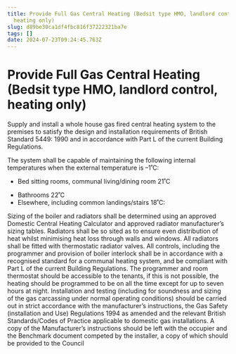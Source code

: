 ```yaml
---
title: Provide Full Gas Central Heating (Bedsit type HMO, landlord control,
  heating only)
slug: d89be30ca1df4fbc816f37222321ba7e
tags: []
date: 2024-07-23T09:24:45.763Z
---
```


# Provide Full Gas Central Heating (Bedsit type HMO, landlord control, heating only)

Supply and install a whole house gas fired central heating system to the premises
to satisfy the design and installation requirements of British Standard 5449:
1990 and in accordance with Part L of the current Building Regulations.

The system shall be capable of maintaining the following internal temperatures when
the external temperature is –1˚C:

- Bed sitting rooms, communal living/dining room 21˚C

* Bathrooms 22˚C
* Elsewhere, including common landings/stairs 18˚C:

Sizing of the boiler and radiators shall be determined using an approved Domestic
Central Heating Calculator and approved radiator manufacturer’s sizing tables.
Radiators shall be so sited as to ensure even distribution of heat whilst minimising
heat loss through walls and windows. All radiators shall be fitted with
thermostatic radiator valves. All controls, including the programmer and provision of
boiler interlock shall be in accordance with a recognised standard for a communal
heating system, and be compliant with Part L of the current Building Regulations.
The programmer and room thermostat should be accessible to the tenants, if
this is not possible, the heating should be programmed to be on all the time except
for up to seven hours at night. Installation and testing (including
for soundness and sizing of the gas carcassing under normal operating
conditions) should be carried out in strict accordance with the manufacturer’s
instructions, the Gas Safety (installation and Use) Regulations 1994 as amended
and the relevant British Standards/Codes of Practice applicable to domestic gas
installations. A copy of the Manufacturer’s instructions should be left with the
occupier and the Benchmark document competed by the installer, a copy of which
should be provided to the Council
